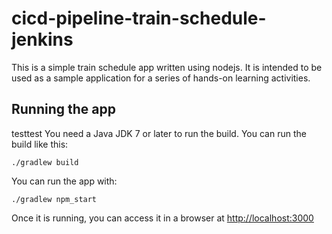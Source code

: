 # cicd-pipeline-train-schedule-jenkins

This is a simple train schedule app written using nodejs. It is intended to be used as a sample application for a series of hands-on learning activities.

## Running the app
testtest
You need a Java JDK 7 or later to run the build. You can run the build like this:

    ./gradlew build

You can run the app with:

    ./gradlew npm_start

Once it is running, you can access it in a browser at [http://localhost:3000](http://localhost:3000)
